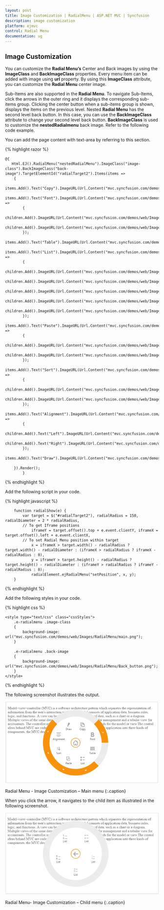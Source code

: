 ```yaml
---
layout: post
title: Image Customization | RadialMenu | ASP.NET MVC | Syncfusion
description: image customization
platform: ejmvc
control: Radial Menu
documentation: ug
---
```


## Image Customization

You can customize the **Radial Menu’s** Center and Back images by using the **ImageClass** and **BackImageClass** properties. Every menu item can be added with image using **url** property. By using this **ImageClass** attribute, you can customize the **Radial Menu** center image. 

Sub-Items are also supported in the **Radial Menu**. To navigate Sub-Items, click the arrows in the outer ring and it displays the corresponding sub-items group. Clicking the center button when a sub-items group is shown, displays the items on the previous level. Nested **Radial Menu** has the second level back button. In this case, you can use the **BackImageClass** attribute to change your second level back button. **BackImageClass** is used to customize the **nestedRadialmenu** back image. Refer to the following code example.

You can add the page content with text-area by referring to this section.

{% highlight razor %}

    @{
       Html.EJ().RadialMenu("nestedRadialMenu").ImageClass("image-class").BackImageClass("back-image").TargetElementId("radialTarget2").Items(items =>
        {
            items.Add().Text("Copy").ImageURL(Url.Content("mvc.syncfusion.com/demos/web/Images/RadialMenu/copy.png"));
            items.Add().Text("Font").ImageURL(Url.Content("mvc.syncfusion.com/demos/web/Images/RadialMenu/font.png")).Children(children =>
            {
                children.Add().ImageURL(Url.Content("mvc.syncfusion.com/demos/web/Images/RadialMenu/f1.png")).Text("Italic");
                children.Add().ImageURL(Url.Content("mvc.syncfusion.com/demos/web/Images/RadialMenu/font.png")).Text("Bold");
            });
            items.Add().Text("Table").ImageURL(Url.Content("mvc.syncfusion.com/demos/web/Images/RadialMenu/table.png"));
            items.Add().Text("List").ImageURL(Url.Content("mvc.syncfusion.com/demos/web/Images/RadialMenu/list.png")).Children(children =>
            {
                children.Add().ImageURL(Url.Content("mvc.syncfusion.com/demos/web/Images/RadialMenu/l1.png")).Text("List");
                children.Add().ImageURL(Url.Content("mvc.syncfusion.com/demos/web/Images/RadialMenu/l2.png")).Text("List");
                children.Add().ImageURL(Url.Content("mvc.syncfusion.com/demos/web/Images/RadialMenu/l3.png")).Text("List");
                children.Add().ImageURL(Url.Content("mvc.syncfusion.com/demos/web/Images/RadialMenu/l4.png")).Text("List");
                children.Add().ImageURL(Url.Content("mvc.syncfusion.com/demos/web/Images/RadialMenu/l5.png")).Text("List");
            });
            items.Add().Text("Paste").ImageURL(Url.Content("mvc.syncfusion.com/demos/web/Images/RadialMenu/paste.png")).Children(children =>
            {
                children.Add().ImageURL(Url.Content("mvc.syncfusion.com/demos/web/Images/RadialMenu/c1.png")).Text("Paste");
                children.Add().ImageURL(Url.Content("mvc.syncfusion.com/demos/web/Images/RadialMenu/c2.png")).Text("Paste");
            });
            items.Add().Text("Sort").ImageURL(Url.Content("mvc.syncfusion.com/demos/web/Images/RadialMenu/sort.png")).Children(children =>
            {
                children.Add().ImageURL(Url.Content("mvc.syncfusion.com/demos/web/Images/RadialMenu/s1.png")).Text("Sort");
                children.Add().ImageURL(Url.Content("mvc.syncfusion.com/demos/web/Images/RadialMenu/s2.png")).Text("Sort");
            });       
            items.Add().Text("Alignment").ImageURL(Url.Content("mvc.syncfusion.com/demos/web/Images/RadialMenu/align.png")).Children(children =>
            {
                children.Add().Text("Left").ImageURL(Url.Content("mvc.syncfusion.com/demos/web/Images/RadialMenu/a1.png")).Click("left");
                children.Add().Text("Right").ImageURL(Url.Content("mvc.syncfusion.com/demos/web/Images/RadialMenu/a2.png")).Click("right");
            });
            items.Add().Text("Draw").ImageURL(Url.Content("mvc.syncfusion.com/demos/web/Images/RadialMenu/draw.png"));

        }).Render();
            }
    
{% endhighlight %}

Add the following script in your code.
    
{% highlight javascript %}

        function radialShow(e) {
            var target = $("#radialTarget2"), radialRadius = 150, radialDiameter = 2 * radialRadius,
            // To get Iframe positions
                iframeY = target.offset().top + e.event.clientY, iframeX = target.offset().left + e.event.clientX,
            // To set Radial Menu position within target
                x = iframeX > target.width() - radialRadius ? target.width() - radialDiameter : (iframeX > radialRadius ? iframeX - radialRadius : 0),
                y = iframeY > target.height() - radialRadius ? target.height() - radialDiameter : (iframeY > radialRadius ? iframeY - radialRadius : 0);
                radialElement.ejRadialMenu("setPosition", x, y);
        }
        
{% endhighlight %}

Add the following styles in your code.
    
{% highlight css %}

    <style type="text/css" class="cssStyles">
        .e-radialmenu .image-class
        {
            background-image: url("mvc.syncfusion.com/demos/web/Images/RadialMenu/main.png");
        }
        
        .e-radialmenu .back-image
        {
            background-image: url("mvc.syncfusion.com/demos/web/Images/RadialMenu/Back_button.png");
        }
    </style>


{% endhighlight %}



The following screenshot illustrates the output.

![](image-customization_images\image-customization_img1.png)

Radial Menu - Image Customization – Main menu
{:.caption}

When you click the arrow, it navigates to the child item as illustrated in the following screenshot.

![](image-customization_images\image-customization_img2.png)

Radial Menu- Image Customization – Child menu 
{:.caption}




